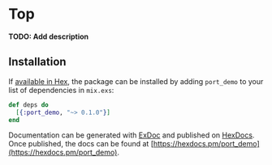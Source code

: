 # Top

**TODO: Add description**

## Installation

If [available in Hex](https://hex.pm/docs/publish), the package can be installed
by adding `port_demo` to your list of dependencies in `mix.exs`:

```elixir
def deps do
  [{:port_demo, "~> 0.1.0"}]
end
```

Documentation can be generated with [ExDoc](https://github.com/elixir-lang/ex_doc)
and published on [HexDocs](https://hexdocs.pm). Once published, the docs can
be found at [https://hexdocs.pm/port_demo](https://hexdocs.pm/port_demo).

